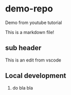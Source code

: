 # demo-repo
Demo from youtube tutorial

This is a markdown file!


## sub header
This is an edit from vscode


## Local development

1. do bla bla